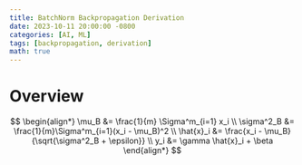 ```yaml
---
title: BatchNorm Backpropagation Derivation
date: 2023-10-11 20:00:00 -0800
categories: [AI, ML]
tags: [backpropagation, derivation]
math: true
---
```

# Overview

$$
\begin{align*}
  \mu_B &= \frac{1}{m} \Sigma^m_{i=1} x_i \\
  \sigma^2_B &= \frac{1}{m}\Sigma^m_{i=1}(x_i - \mu_B)^2 \\
  \hat{x}_i &= \frac{x_i - \mu_B}{\sqrt{\sigma^2_B + \epsilon}} \\
  y_i &= \gamma \hat{x}_i + \beta
\end{align*}
$$

$$
$$
